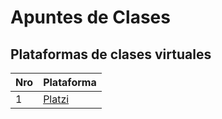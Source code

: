 # Apuntes de Clases

## Plataformas de clases virtuales

Nro | Plataforma
---|---
1 | [Platzi](./platzi/platzi.md)